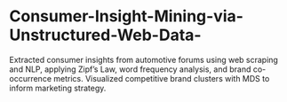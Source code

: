 # Consumer-Insight-Mining-via-Unstructured-Web-Data-
Extracted consumer insights from automotive forums using web scraping and NLP, applying Zipf’s Law, word frequency analysis, and brand co-occurrence metrics. Visualized competitive brand clusters with MDS to inform marketing strategy.
